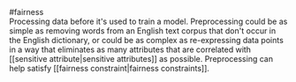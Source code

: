 <div class="glossary-icon-container">
  <div class="glossary-icon" title="Fairness">#fairness</div>
</div>
Processing data before it&#39;s used to train a model. Preprocessing could
be as simple as removing words from an English text corpus that don&#39;t
occur in the English dictionary, or could be as complex as re-expressing
data points in a way that eliminates as many attributes that are correlated
with [[sensitive attribute|sensitive attributes]] as possible.
Preprocessing can help satisfy [[fairness constraint|fairness constraints]].

